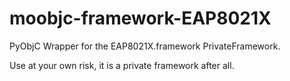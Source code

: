 # moobjc-framework-EAP8021X

PyObjC Wrapper for the EAP8021X.framework PrivateFramework.

Use at your own risk, it is a private framework after all.



